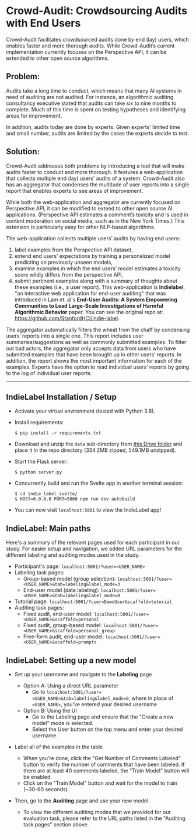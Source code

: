 # Crowd-Audit: Crowdsourcing Audits with End Users

Crowd-Audit facilitates crowdsourced audits done by end (lay) users, which enables faster and more thorough audits. While Crowd-Audit’s current implementation currently focuses on the Perspective API, it can be extended to other open source algorithms.

## Problem:
Audits take a long time to conduct, which means that many AI systems in need of auditing are not audited. For instance, an algorithmic auditing consultancy executive stated that audits can take six to nine months to complete. Much of this time is spent on testing hypotheses and identifying areas for improvement.

In addition, audits today are done by experts. Given experts' limited time and small number, audits are limited by the cases the experts decide to test.

## Solution:
Crowd-Audit addresses both problems by introducing a tool that will make audits faster to conduct and more thorough. It features a web-application that collects multiple end (lay) users’ audits of a system. Crowd-Audit also has an aggregator that condenses the multitude of user reports into a single report that enables experts to see areas of improvement.

While both the web-application and aggregator are currently focused on Perspective API, it can be modified to extend to other open source AI applications. (Perspective API estimates a comment’s toxicity and is used in content moderation on social media, such as in the New York Times.) This extension is particularly easy for other NLP-based algorithms. 

The web-application collects multiple users’ audits by having end users:
1) label examples from the Perspective API dataset,
2) extend end users’ expectations by training a personalized model predicting on previously unseen models,
3) examine examples in which the end users’ model estimates a toxicity score wildly differs from the perspective API,
4) submit pertinent examples along with a summary of thoughts about these examples (i.e., a user report).
This web-application is **Indielabel**, "an interactive web application for end-user auditing" that was introduced in Lam et. al's **End-User Audits: A System Empowering Communities to Lead Large-Scale Investigations of Harmful Algorithmic Behavior** paper. You can see the original repo at: https://github.com/StanfordHCI/indie-label.

The aggregator automatically filters the wheat from the chaff by condensing users’ reports into a single one. This report includes user summaries/suggestions as well as commonly submitted examples. To filter out bad actors, the aggregator only accepts data from users who have submitted examples that have been brought up in other users’ reports. In addition, the report shows the most important information for each of the examples. Experts have the option to read individual users’ reports by going to the log of individual user reports.

---

## IndieLabel Installation / Setup
- Activate your virtual environment (tested with Python 3.8).
- Install requirements:
    ```
    $ pip install -r requirements.txt
    ```
- Download and unzip the `data` sub-directory from [this Drive folder](https://drive.google.com/file/d/1In9qAzV5t--rMmEH2R5miWpZ4IQStgFu/view?usp=sharing) and place it in the repo directory (334.2MB zipped, 549.1MB unzipped).


- Start the Flask server:
    ```
    $ python server.py
    ```

- Concurrently build and run the Svelte app in another terminal session:
    ```
    $ cd indie_label_svelte/
    $ HOST=0.0.0.0 PORT=5000 npm run dev autobuild
    ```

- You can now visit `localhost:5001` to view the IndieLabel app!

## IndieLabel: Main paths
Here's a summary of the relevant pages used for each participant in our study. For easier setup and navigation, we added URL parameters for the different labeling and auditing modes used in the study.
- Participant's page: `localhost:5001/?user=<USER_NAME>`
- Labeling task pages:
    - Group-based model (group selection): `localhost:5001/?user=<USER_NAME>&tab=labeling&label_mode=3`
    - End-user model (data labeling): `localhost:5001/?user=<USER_NAME>&tab=labeling&label_mode=0`
- Tutorial page: `localhost:5001/?user=DemoUser&scaffold=tutorial `
- Auditing task pages:
    - Fixed audit, end-user model: `localhost:5001/?user=<USER_NAME>&scaffold=personal`
    - Fixed audit, group-based model: `localhost:5001/?user=<USER_NAME>&scaffold=personal_group`
    - Free-form audit, end-user model: `localhost:5001/?user=<USER_NAME>&scaffold=prompts` 

## IndieLabel: Setting up a new model
- Set up your username and navigate to the **Labeling** page 
    - Option A: Using a direct URL parameter
        - Go to `localhost:5001/?user=<USER_NAME>&tab=labeling&label_mode=0`, where in place of `<USER_NAME>`, you've entered your desired username
    - Option B: Using the UI
        - Go to the Labeling page and ensure that the "Create a new model" mode is selected.
        - Select the User button on the top menu and enter your desired username.

- Label all of the examples in the table
    - When you're done, click the "Get Number of Comments Labeled" button to verify the number of comments that have been labeled. If there are at least 40 comments labeled, the "Train Model" button will be enabled.
    - Click on the "Train Model" button and wait for the model to train (~30-60 seconds).

- Then, go to the **Auditing** page and use your new model.
    - To view the different auditing modes that we provided for our evaluation task, please refer to the URL paths listed in the "Auditing task pages" section above.
